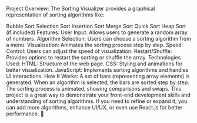 Project Overview:
The Sorting Visualizer provides a graphical representation of sorting algorithms like:

Bubble Sort
Selection Sort
Insertion Sort
Merge Sort
Quick Sort
Heap Sort (if included)
Features:
User Input: Allows users to generate a random array of numbers.
Algorithm Selection: Users can choose a sorting algorithm from a menu.
Visualization: Animates the sorting process step by step.
Speed Control: Users can adjust the speed of visualization.
Restart/Shuffle: Provides options to restart the sorting or shuffle the array.
Technologies Used:
HTML: Structure of the web page.
CSS: Styling and animations for better visualization.
JavaScript: Implements sorting algorithms and handles UI interactions.
How It Works:
A set of bars (representing array elements) is generated.
When an algorithm is selected, the bars are sorted step by step.
The sorting process is animated, showing comparisons and swaps.
This project is a great way to demonstrate your front-end development skills and understanding of sorting algorithms. If you need to refine or expand it, you can add more algorithms, enhance UI/UX, or even use React.js for better performance. 🚀
